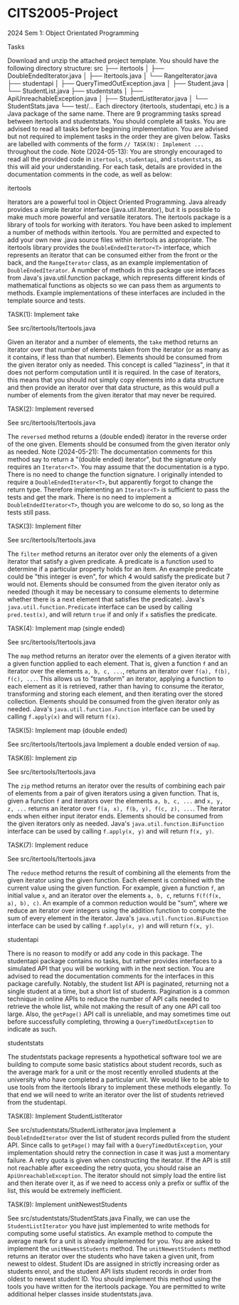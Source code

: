 # CITS2005-Project
2024 Sem 1: Object Orientated Programming 



Tasks

Download and unzip the attached project template. You should have the following directory structure:
src
├── itertools
│   ├── DoubleEndedIterator.java
│   ├── Itertools.java
│   └── RangeIterator.java
├── studentapi
│   ├── QueryTimedOutException.java
│   ├── Student.java
│   └── StudentList.java
├── studentstats
│   ├── ApiUnreachableException.java
│   ├── StudentListIterator.java
│   └── StudentStats.java
└── test/...
Each directory (itertools, studentapi, etc.) is a Java package of the same name. There are 9 programming tasks spread between itertools and studentstats. You should complete all tasks. You are advised to read all tasks before beginning implementation. You are advised but not required to implement tasks in the order they are given below.
Tasks are labelled with comments of the form `// TASK(N): Implement ...` throughout the code. Note (2024-05-13): You are strongly encouraged to read all the provided code in `itertools`, `studentapi`, and `studentstats`, as this will aid your understanding.
For each task, details are provided in the documentation comments in the code, as well as below:

itertools

Iterators are a powerful tool in Object Oriented Programming. Java already provides a simple iterator interface (java.util.Iterator), but it is possible to make much more powerful and versatile iterators. The itertools package is a library of tools for working with iterators. You have been asked to implement a number of methods within itertools. You are permitted and expected to add your own new .java source files within itertools as appropriate.
The itertools library provides the `DoubleEndedIterator<T>` interface, which represents an iterator that can be consumed either from the front or the back, and the `RangeIterator` class, as an example implementation of `DoubleEndedIterator`.
A number of methods in this package use interfaces from Java's java.util.function package, which represents different kinds of mathematical functions as objects so we can pass them as arguments to methods. Example implementations of these interfaces are included in the template source and tests.

TASK(1): Implement take

See src/itertools/Itertools.java

Given an iterator and a number of elements, the `take` method returns an iterator over that number of elements taken from the iterator (or as many as it contains, if less than that number).
Elements should be consumed from the given iterator only as needed.
This concept is called "laziness", in that it does not perform computation until it is required. In the case of iterators, this means that you should not simply copy elements into a data structure and then provide an iterator over that data structure, as this would pull a number of elements from the given iterator that may never be required.

TASK(2): Implement reversed

See src/itertools/Itertools.java

The `reversed` method returns a (double ended) iterator in the reverse order of the one given.
Elements should be consumed from the given iterator only as needed.
Note (2024-05-21): The documentation comments for this method say to return a "(double ended) iterator", but the signature only requires an `Iterator<T>`. You may assume that the documentation is a typo. There is no need to change the function signature. I originally intended to require a `DoubleEndedIterator<T>`, but apparently forgot to change the return type. Therefore implementing an `Iterator<T>` is sufficient to pass the tests and get the mark. There is no need to implement a `DoubleEndedIterator<T>`, though you are welcome to do so, so long as the tests still pass.

TASK(3): Implement filter

See src/itertools/Itertools.java

The `filter` method returns an iterator over only the elements of a given iterator that satisfy a given predicate. A predicate is a function used to determine if a particular property holds for an item. An example predicate could be "this integer is even", for which 4 would satisfy the predicate but 7 would not.
Elements should be consumed from the given iterator only as needed (though it may be necessary to consume elements to determine whether there is a next element that satisfies the predicate).
Java's `java.util.function.Predicate` interface can be used by calling `pred.test(x)`, and will return `true` if and only if `x` satisfies the predicate.

TASK(4): Implement map (single ended)

See src/itertools/Itertools.java

The `map` method returns an iterator over the elements of a given iterator with a given function applied to each element.
That is, given a function `f` and an iterator over the elements `a, b, c, ...`, returns an iterator over `f(a), f(b), f(c), ...`.
This allows us to "transform" an iterator, applying a function to each element as it is retrieved, rather than having to consume the iterator, transforming and storing each element, and then iterating over the stored collection.
Elements should be consumed from the given iterator only as needed.
Java's `java.util.function.Function` interface can be used by calling `f.apply(x)` and will return `f(x)`.

TASK(5): Implement map (double ended)

See src/itertools/Itertools.java
Implement a double ended version of `map`.

TASK(6): Implement zip

See src/itertools/Itertools.java

The `zip` method returns an iterator over the results of combining each pair of elements from a pair of given iterators using a given function.
That is, given a function `f` and iterators over the elements `a, b, c, ...` and `x, y, z, ...` returns an iterator over `f(a, x), f(b, y), f(c, z), ...`.
The iterator ends when either input iterator ends.
Elements should be consumed from the given iterators only as needed.
Java's `java.util.function.BiFunction` interface can be used by calling `f.apply(x, y)` and will return `f(x, y)`.

TASK(7): Implement reduce

See src/itertools/Itertools.java

The `reduce` method returns the result of combining all the elements from the given iterator using the given function.
Each element is combined with the current value using the given function.
For example, given a function `f`, an initial value `x`, and an iterator over the elements `a, b, c`, returns `f(f(f(x, a), b), c)`.
An example of a common reduction would be "sum", where we reduce an iterator over integers using the addition function to compute the sum of every element in the iterator.
Java's `java.util.function.BiFunction` interface can be used by calling `f.apply(x, y)` and will return `f(x, y)`.

studentapi

There is no reason to modify or add any code in this package.
The studentapi package contains no tasks, but rather provides interfaces to a simulated API that you will be working with in the next section. You are advised to read the documentation comments for the interfaces in this package carefully.
Notably, the student list API is paginated, returning not a single student at a time, but a short list of students. Pagination is a common technique in online APIs to reduce the number of API calls needed to retrieve the whole list, while not making the result of any one API call too large.
Also, the `getPage()` API call is unreliable, and may sometimes time out before successfully completing, throwing a `QueryTimedOutException` to indicate as such.

studentstats

The studentstats package represents a hypothetical software tool we are building to compute some basic statistics about student records, such as the average mark for a unit or the most recently enrolled students at the university who have completed a particular unit.
We would like to be able to use tools from the itertools library to implement these methods elegantly. To that end we will need to write an iterator over the list of students retrieved from the studentapi.

TASK(8): Implement StudentListIterator

See src/studentstats/StudentListIterator.java
Implement a `DoubleEndedIterator` over the list of student records pulled from the student API.
Since calls to `getPage()` may fail with a `QueryTimedOutException`, your implementation should retry the connection in case it was just a momentary failure. A retry quota is given when constructing the iterator. If the API is still not reachable after exceeding the retry quota, you should raise an `ApiUnreachableException`.
The iterator should not simply load the entire list and then iterate over it, as if we need to access only a prefix or suffix of the list, this would be extremely inefficient.

TASK(9): Implement unitNewestStudents

See src/studentstats/StudentStats.java
Finally, we can use the `StudentListIterator` you have just implemented to write methods for computing some useful statistics. An example method to compute the average mark for a unit is already implemented for you. You are asked to implement the `unitNewestStudents` method.
The `unitNewestStudents` method returns an iterator over the students who have taken a given unit, from newest to oldest. Student IDs are assigned in strictly increasing order as students enrol, and the student API lists student records in order from oldest to newest student ID.
You should implement this method using the tools you have written for the itertools package. You are permitted to write additional helper classes inside studentstats.java.
